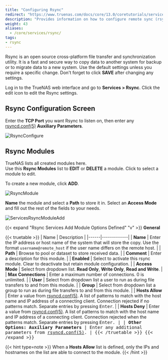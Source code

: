 ```yaml
---
title: "Configuring Rsync"
redirect: "https://www.truenas.com/docs/core/13.0/coretutorials/services/configuringrsync/"
description: "Provides information on how to configure remote sync (rsync) on your TrueNAS."
weight: 43
aliases: 
  - /core/services/rsync/
tags:
- rsync
---
```


Rsync is an open source cross-platform file transfer and synchronization utility. It is a fast and secure way to copy data to another system for backup or to migrate data to a new system.
Use the default settings unless you require a specific change. Don't forget to click **SAVE** after changing any settings.

Log in to the TrueNAS web interface and go to **Services > Rsync**. Click the <span class="material-icons">edit</span> icon to edit the Rsync settings.

## Rsync Configuration Screen

Enter the **TCP Port** you want Rsync to listen on, then enter any [rsyncd.conf(5)](https://www.samba.org/ftp/rsync/rsyncd.conf.html) **Auxiliary Parameters**.

![RsyncConfigure](/images/CORE/Tasks/RsyncConfigure.png "Configuring rsync")

## Rsync Modules

TrueNAS lists all created modules here.  
Use this **Rsync Modules** list to **EDIT** or **DELETE** a module. Click <i class="fa fa-chevron-right"></i> to select a module to edit.  

To create a new module, click **ADD**.

![RsyncModule](/images/CORE/Tasks/RsyncModule.png "Creating a rsync module")

**Name** the module and select a **Path** to store it in. Select an **Access Mode** and fill out the rest of the fields to your needs.

![ServicesRsyncModuleAdd](/images/CORE/Services/ServicesRsyncModuleAdd.png "Creating a rsync module")

{{< expand "Rsync Services Add Module Options Defined" "v" >}}
**General**

{{< truetable >}}
| Name | Description |
|------|-------------|
| **Name** | Enter the IP address or host name of the system that will store the copy. Use the format `username@remote_host` if the user name differs on the remote host. |
| **Path** | Browse to pool or dataset to store received data. |
| **Comment** | Enter a description for this module. |
| **Enabled** | Select to activate this rsync module. Clear to deactivate but retain module configuration. |
| **Access Mode** | Select from dropdown list. **Read Only**, **Write Only**, **Read and Write**. |
| **Max Connections** | Enter a maximum number of connections. 0 is unlimited. |
| **User** | Select from dropdown list a user to run as during file transfers to and from this module. |
| **Group** | Select from dropdown list a group to run as during file transfers to and from this module. |
| **Hosts Allow** | Enter a value from [rsyncd.conf(5)](https://www.samba.org/ftp/rsync/rsyncd.conf.html). A list of patterns to match with the host name and IP address of a connecting client. Connection rejected if no patterns match. Separate entries by pressing <kbd>Enter</kbd>. |
| **Hosts Deny** | Enter a value from [rsyncd.conf(5)](https://www.samba.org/ftp/rsync/rsyncd.conf.html). A list of patterns to match with the host name and IP address of a connecting client. Connection rejected when the patterns match. Separate entries by pressing <kbd>Enter</kpd>. |
| **Other Options: Auxiliary Parameters** | Enter any additional parameters from [rsyncd.conf(5)](https://www.samba.org/ftp/rsync/rsyncd.conf.html). |
{{< /truetable >}}
{{< /expand >}}

{{< hint type=note >}}
When a **Hosts Allow** list is defined, only the IPs and hostnames on the list are able to connect to the module.
{{< /hint >}}
